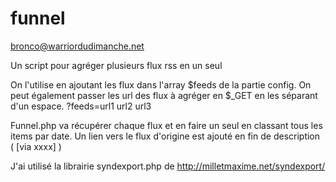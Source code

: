 ﻿funnel
======
bronco@warriordudimanche.net

Un script pour agréger plusieurs flux rss en un seul

On l'utilise en ajoutant les flux dans l'array $feeds de la partie config.
On peut également passer les url des flux à agréger en $_GET en les séparant d'un espace.
?feeds=url1 url2 url3

Funnel.php va récupérer chaque flux et en faire un seul en classant tous les items par date.
Un lien vers le flux d'origine est ajouté en fin de description ( [via xxxx] )

J'ai utilisé la librairie syndexport.php de http://milletmaxime.net/syndexport/